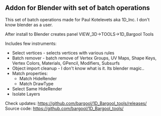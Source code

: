## Addon for Blender with set of batch operations 
This set of batch operations made for Paul Kotelevets aka 1D_Inc. I don't know blender as a user.

After install to Blender creates panel VIEW_3D->TOOLS->1D_Bargool Tools

Includes few instruments:
* Select vertices - selects vertices with various rules
* Batch remover - batch remove of Vertex Groups, UV Maps, Shape Keys, Vertex Colors, Materials, GPencil, Modifiers, Subsurfs
* Object import cleanup - I don't know what is it. Its blender magic..
* Match properties:
    * Match HideRender
    * Match DrawType
* Select Same HideRender
* Isolate Layers


Check updates: https://github.com/bargool/1D_Bargool_tools/releases/
Source code: https://github.com/bargool/1D_Bargool_tools/